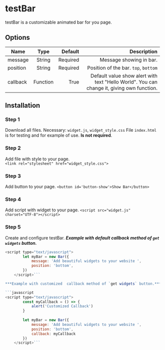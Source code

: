 # testBar
testBar is a customizable animated bar for you page.

## Options
| Name        | Type           | Default  | Description  |
| ------------- |:-------------:| -----:|-----:|
| message      | String | Required | Message showing in bar. |
| position     | String      |   Required | Position of the bar.  `top`, `bottom` |
| callback | Function      |    True | Default value show alert with text "Hello World". You can change it, giving own function. |


## Installation

### Step 1
Download all files. Necessary: `widget.js`, `widget_style.css`
File `index.html` is for testing and for example of use. **Is not required**.

### Step 2
Add file with style to your page.     
`<link rel="stylesheet" href="widget_style.css">`

### Step 3
Add button to your page.
`<button id='button-show'>Show Bar</button>`

### Step 4
Add script with widget to your page.
`<script src="widget.js" charset="UTF-8"></script>`

### Step 5
Create and configure testBar.
***Example with default  callback method of `get widgets` button.***

```javascript
<script type="text/javascript">
        let myBar = new Bar({
            message: 'Add beautiful widgets to your website ',
            position: 'bottom',
        })
    </script>```

***Example with customized  callback method of `get widgets` button.***

```javascript
<script type="text/javascript">
		const myCallback = () => {
            alert('Customized Callback')
        }
		
        let myBar = new Bar({
            message: 'Add beautiful widgets to your website ',
            position: 'bottom',
			callback: myCallback
        })
    </script>```




